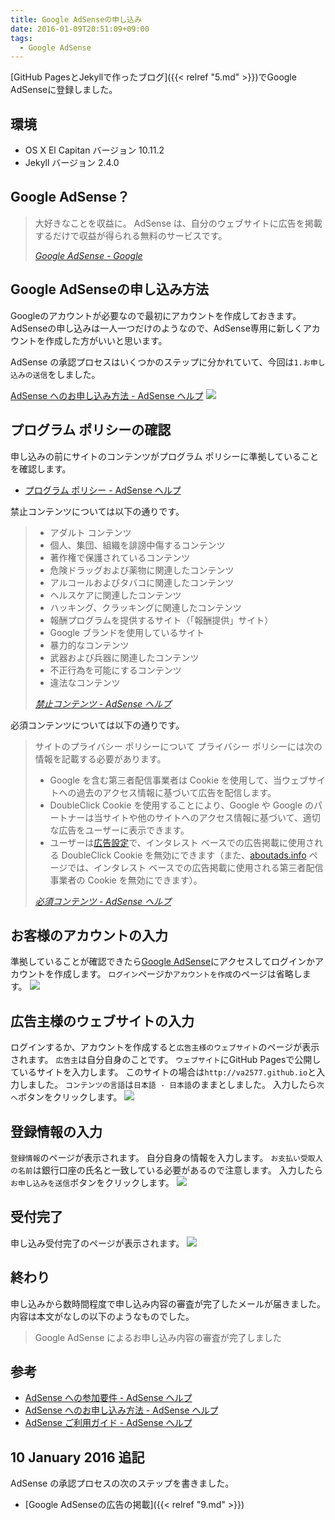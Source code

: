 ```yaml
---
title: Google AdSenseの申し込み
date: 2016-01-09T20:51:09+09:00
tags:
  - Google AdSense
---
```


[GitHub PagesとJekyllで作ったブログ]({{< relref "5.md" >}})でGoogle AdSenseに登録しました。

<!-- more -->

## 環境

* OS X El Capitan バージョン 10.11.2
* Jekyll バージョン 2.4.0

## Google AdSense？

> 大好きなことを収益に。
AdSense は、自分のウェブサイトに広告を掲載するだけで収益が得られる無料のサービスです。
>
> <cite>[Google AdSense - Google](https://www.google.co.jp/intl/ja/adsense/start/#?modal_active=none)</cite>

## Google AdSenseの申し込み方法

Googleのアカウントが必要なので最初にアカウントを作成しておきます。
AdSenseの申し込みは一人一つだけのようなので、AdSense専用に新しくアカウントを作成した方がいいと思います。

AdSense の承認プロセスはいくつかのステップに分かれていて、今回は`1.お申し込みの送信`をしました。

[AdSense へのお申し込み方法 - AdSense ヘルプ](https://support.google.com/adsense/answer/10162?hl=ja&ref_topic=1391540&rd=1)
![](/img/8-01.png)

## プログラム ポリシーの確認

申し込みの前にサイトのコンテンツがプログラム ポリシーに準拠していることを確認します。

* [プログラム ポリシー - AdSense ヘルプ](https://support.google.com/adsense/topic/1261918?hl=ja&ref_topic=1250104)

禁止コンテンツについては以下の通りです。

> * アダルト コンテンツ
> * 個人、集団、組織を誹謗中傷するコンテンツ
> * 著作権で保護されているコンテンツ
> * 危険ドラッグおよび薬物に関連したコンテンツ
> * アルコールおよびタバコに関連したコンテンツ
> * ヘルスケアに関連したコンテンツ
> * ハッキング、クラッキングに関連したコンテンツ
> * 報酬プログラムを提供するサイト（「報酬提供」サイト）
> * Google ブランドを使用しているサイト
> * 暴力的なコンテンツ
> * 武器および兵器に関連したコンテンツ
> * 不正行為を可能にするコンテンツ
> * 違法なコンテンツ
>
> <cite>[禁止コンテンツ - AdSense ヘルプ](https://support.google.com/adsense/answer/1348688?hl=ja&ref_topic=1271507&rd=1)</cite>

必須コンテンツについては以下の通りです。

> サイトのプライバシー ポリシーについて
プライバシー ポリシーには次の情報を記載する必要があります。
>
> * Google を含む第三者配信事業者は Cookie を使用して、当ウェブサイトへの過去のアクセス情報に基づいて広告を配信します。
> * DoubleClick Cookie を使用することにより、Google や Google のパートナーは当サイトや他のサイトへのアクセス情報に基づいて、適切な広告をユーザーに表示できます。
> * ユーザーは[広告設定](http://www.google.com/ads/preferences/)で、インタレスト ベースでの広告掲載に使用される DoubleClick Cookie を無効にできます（また、[aboutads.info](http://www.aboutads.info/) ページでは、インタレスト ベースでの広告掲載に使用される第三者配信事業者の Cookie を無効にできます）。
>
> <cite>[必須コンテンツ - AdSense ヘルプ](https://support.google.com/adsense/answer/1348695?hl=ja&ref_topic=1271507)</cite>

## お客様のアカウントの入力

準拠していることが確認できたら[Google AdSense](https://www.google.com/adsense/signup)にアクセスしてログインかアカウントを作成します。
`ログイン`ページか`アカウントを作成`のページは省略します。
![](/img/8-03.png)

## 広告主様のウェブサイトの入力

ログインするか、アカウントを作成すると`広告主様のウェブサイト`のページが表示されます。
`広告主`は自分自身のことです。
`ウェブサイト`にGitHub Pagesで公開しているサイトを入力します。
このサイトの場合は`http://va2577.github.io`と入力しました。
`コンテンツの言語`は`日本語 - 日本語`のままとしました。
入力したら`次へ`ボタンをクリックします。
![](/img/8-04.png)

## 登録情報の入力

`登録情報`のページが表示されます。
自分自身の情報を入力します。
`お支払い受取人の名前`は銀行口座の氏名と一致している必要があるので注意します。
入力したら`お申し込みを送信`ボタンをクリックします。
![](/img/8-05.png)

## 受付完了

申し込み受付完了のページが表示されます。
![](/img/8-07.png)

## 終わり

申し込みから数時間程度で申し込み内容の審査が完了したメールが届きました。
内容は本文がなしの以下のようなものでした。

> Google AdSense によるお申し込み内容の審査が完了しました

## 参考

* [AdSense への参加要件 - AdSense ヘルプ](https://support.google.com/adsense/answer/9724?hl=ja&ref_topic=1319756&rd=1)
* [AdSense へのお申し込み方法 - AdSense ヘルプ](https://support.google.com/adsense/answer/10162?hl=ja&ref_topic=1391540&rd=1)
* [AdSense ご利用ガイド - AdSense ヘルプ](https://support.google.com/adsense/answer/3180977)

## 10 January 2016 追記

AdSense の承認プロセスの次のステップを書きました。

* [Google AdSenseの広告の掲載]({{< relref "9.md" >}})
